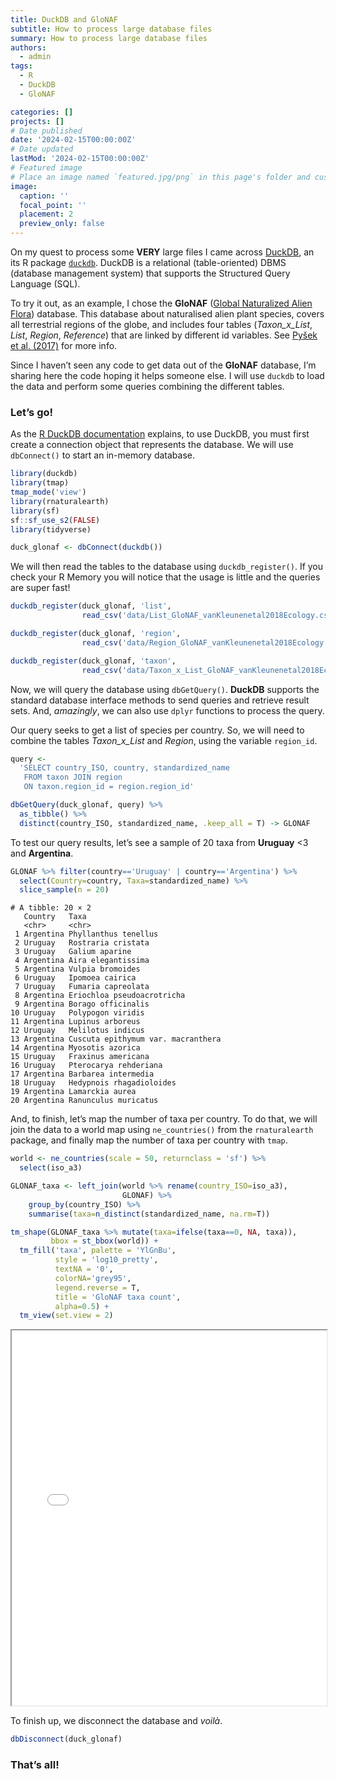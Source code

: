 ```yaml
---
title: DuckDB and GloNAF
subtitle: How to process large database files
summary: How to process large database files
authors:
  - admin
tags:
  - R
  - DuckDB
  - GloNAF

categories: []
projects: []
# Date published
date: '2024-02-15T00:00:00Z'
# Date updated
lastMod: '2024-02-15T00:00:00Z'
# Featured image
# Place an image named `featured.jpg/png` in this page's folder and customize its options here.
image:
  caption: ''
  focal_point: ''
  placement: 2
  preview_only: false
---
```


On my quest to process some **VERY** large files I came across
[DuckDB](https://duckdb.org), an its R package
[`duckdb`](https://duckdb.org/docs/api/r). DuckDB is a relational
(table-oriented) DBMS (database management system) that supports the
Structured Query Language (SQL).

To try it out, as an example, I chose the **GloNAF** ([Global
Naturalized Alien Flora](https://glonaf.org)) database. This database
about naturalised alien plant species, covers all terrestrial regions of
the globe, and includes four tables (*Taxon_x\_List*, *List*, *Region*,
*Reference*) that are linked by different id variables. See [Pyšek et
al. (2017)](https://doi.org/10.23855/preslia.2017.203) for more info.

Since I haven’t seen any code to get data out of the **GloNAF**
database, I’m sharing here the code hoping it helps someone else. I will
use `duckdb` to load the data and perform some queries combining the
different tables.

### Let’s go!

As the [R DuckDB documentation](https://duckdb.org/docs/api/r) explains,
to use DuckDB, you must first create a connection object that represents
the database. We will use `dbConnect()` to start an in-memory database.

``` r
library(duckdb)
library(tmap)
tmap_mode('view')
library(rnaturalearth)
library(sf)
sf::sf_use_s2(FALSE)
library(tidyverse)

duck_glonaf <- dbConnect(duckdb())
```

We will then read the tables to the database using `duckdb_register()`.
If you check your R Memory you will notice that the usage is little and
the queries are super fast!

``` r
duckdb_register(duck_glonaf, 'list',
                read_csv('data/List_GloNAF_vanKleunenetal2018Ecology.csv'))

duckdb_register(duck_glonaf, 'region',
                read_csv('data/Region_GloNAF_vanKleunenetal2018Ecology.csv'))

duckdb_register(duck_glonaf, 'taxon',
                read_csv('data/Taxon_x_List_GloNAF_vanKleunenetal2018Ecology.csv'))
```

Now, we will query the database using `dbGetQuery()`. **DuckDB**
supports the standard database interface methods to send queries and
retrieve result sets. And, *amazingly*, we can also use `dplyr`
functions to process the query.

Our query seeks to get a list of species per country. So, we will need
to combine the tables *Taxon_x_List* and *Region*, using the variable
`region_id`.

``` r
query <-
  'SELECT country_ISO, country, standardized_name
   FROM taxon JOIN region
   ON taxon.region_id = region.region_id'

dbGetQuery(duck_glonaf, query) %>%
  as_tibble() %>%
  distinct(country_ISO, standardized_name, .keep_all = T) -> GLONAF
```

To test our query results, let’s see a sample of 20 taxa from
**Uruguay** \<3 and **Argentina**.

``` r
GLONAF %>% filter(country=='Uruguay' | country=='Argentina') %>%
  select(Country=country, Taxa=standardized_name) %>%
  slice_sample(n = 20)
```

    # A tibble: 20 × 2
       Country   Taxa                           
       <chr>     <chr>                             
     1 Argentina Phyllanthus tenellus              
     2 Uruguay   Rostraria cristata                
     3 Uruguay   Galium aparine                    
     4 Argentina Aira elegantissima                
     5 Argentina Vulpia bromoides                  
     6 Uruguay   Ipomoea cairica                   
     7 Uruguay   Fumaria capreolata                
     8 Argentina Eriochloa pseudoacrotricha        
     9 Argentina Borago officinalis                
    10 Uruguay   Polypogon viridis                 
    11 Argentina Lupinus arboreus                  
    12 Uruguay   Melilotus indicus                 
    13 Argentina Cuscuta epithymum var. macranthera
    14 Argentina Myosotis azorica                  
    15 Uruguay   Fraxinus americana                
    16 Uruguay   Pterocarya rehderiana             
    17 Argentina Barbarea intermedia               
    18 Uruguay   Hedypnois rhagadioloides          
    19 Argentina Lamarckia aurea                   
    20 Argentina Ranunculus muricatus              

And, to finish, let’s map the number of taxa per country. To do that,
we will join the data to a world map using `ne_countries()` from the
`rnaturalearth` package, and finally map the number of taxa per country
with `tmap`.

``` r
world <- ne_countries(scale = 50, returnclass = 'sf') %>%
  select(iso_a3)

GLONAF_taxa <- left_join(world %>% rename(country_ISO=iso_a3),
                         GLONAF) %>%
    group_by(country_ISO) %>%
    summarise(taxa=n_distinct(standardized_name, na.rm=T))

tm_shape(GLONAF_taxa %>% mutate(taxa=ifelse(taxa==0, NA, taxa)),
         bbox = st_bbox(world)) +
  tm_fill('taxa', palette = 'YlGnBu',
          style = 'log10_pretty',
          textNA = '0',
          colorNA='grey95',
          legend.reverse = T,
          title = 'GloNAF taxa count',
          alpha=0.5) +
  tm_view(set.view = 2)
```

<iframe src='tmap.html' height='600' width="100%">
</iframe>

To finish up, we disconnect the database and *voilà*.

``` r
dbDisconnect(duck_glonaf)
```

### That’s all!

